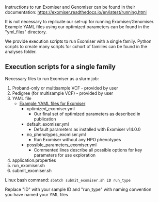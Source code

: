 Instructions to run Exomiser and Genomiser can be found in their documentation: https://exomiser.readthedocs.io/en/latest/running.html

It is not necessary to replicate our set-up for running Exomiser/Genomiser. Example YAML files using our optimized parameters can be found in the "yml_files" directory.

We provide execution scripts to run Exomiser with a single family. Python scripts to create many scripts for cohort of families can be found in the analyses folder.

## Execution scripts for a single family
Necessary files to run Exomiser as a slurm job:
1. Proband-only or multisample VCF - provided by user
2. Pedigree (for multisample VCF) - provided by user
3. YAML file
    - [Example YAML files for Exomiser](https://github.com/icooperstein/exomiser_optimization/blob/main/run_exomiser/yml_files) 
        - optimized_exomiser.yml
            - Our final set of optimized parameters as described in publication
        - default_exomiser.yml
            - Default parameters as installed with Exomiser v14.0.0
        - no_phenotypes_exomiser.yml
            - Run Exomiser without any HPO phenotypes
        - possible_parameters_exomiser.yml
            - Commented lines describe all possible options for key parameters for use exploration
4. application.properties
5. run_exomiser.sh
6. submit_exomiser.sh

Linux bash command: ```sbatch submit_exomiser.sh ID run_type```

Replace "ID" with your sample ID and "run_type" with naming convention you have named your YML files
